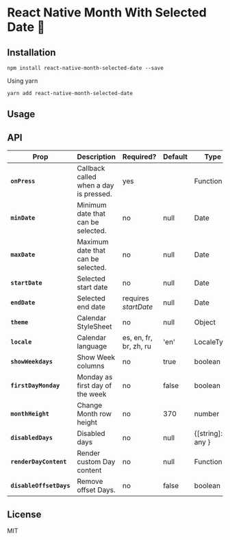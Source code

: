 # React Native Month With Selected Date 📆


## Installation

```console
npm install react-native-month-selected-date --save
```

Using yarn

```console
yarn add react-native-month-selected-date
```

## Usage

## API

| Prop                    | Description                            | Required?              | Default | Type             |
| ----------------------- | -------------------------------------- | ---------------------- | ------- | ---------------- |
| **`onPress`**           | Callback called when a day is pressed. | yes                    |         | Function         |
| **`minDate`**           | Minimum date that can be selected.     | no                     | null    | Date             |
| **`maxDate`**           | Maximum date that can be selected.     | no                     | null    | Date             |
| **`startDate`**         | Selected start date                    | no                     | null    | Date             |
| **`endDate`**           | Selected end date                      | requires _startDate_   | null    | Date             |
| **`theme`**             | Calendar StyleSheet                    | no                     | null    | Object           |
| **`locale`**            | Calendar language                      | es, en, fr, br, zh, ru | 'en'    | LocaleType       |
| **`showWeekdays`**      | Show Week columns                      | no                     | true    | boolean          |
| **`firstDayMonday`**    | Monday as first day of the week        | no                     | false   | boolean          |
| **`monthHeight`**       | Change Month row height                | no                     | 370     | number           |
| **`disabledDays`**      | Disabled days                          | no                     | null    | {[string]: any } |
| **`renderDayContent`**  | Render custom Day content              | no                     | null    | Function         |
| **`disableOffsetDays`** | Remove offset Days.                    | no                     | false   | boolean          |

## License

MIT
